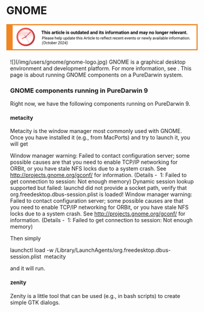 GNOME
=====

![This article is outdated and its information and may no longer relevant.](/img/notice/article-oudated-oct2024.svg)


<div style="display:inline;float:right;margin-top:5px;margin-right:10px;margin-bottom:5px;margin-left:10px">
![](/img/users/gnome/gnome-logo.jpg)
GNOME is a graphical desktop environment and development platform. For more information, see <http://www.gnome.org/>.
This page is about running GNOME components on a PureDarwin system.

### GNOME components running in PureDarwin 9
Right now, we have the following components running on PureDarwin 9.
#### metacity
Metacity is the window manager most commonly used with GNOME. 
Once you have installed it (e.g., from MacPorts) and try to launch it, you will get


Window manager warning: Failed to contact configuration server; some possible causes are that you need to enable TCP/IP networking for ORBit, or you have stale NFS locks due to a system crash. See http://projects.gnome.org/gconf/ for information. (Details -  1: Failed to get connection to session: Not enough memory)
Dynamic session lookup supported but failed: launchd did not provide a socket path, verify that org.freedesktop.dbus-session.plist is loaded!
Window manager warning: Failed to contact configuration server; some possible causes are that you need to enable TCP/IP networking for ORBit, or you have stale NFS locks due to a system crash. See http://projects.gnome.org/gconf/ for information. (Details -  1: Failed to get connection to session: Not enough memory)


Then simply 


launchctl load -w /Library/LaunchAgents/org.freedesktop.dbus-session.plist 
metacity


and it will run.
#### zenity
Zenity is a little tool that can be used (e.g., in bash scripts) to create simple GTK dialogs.
